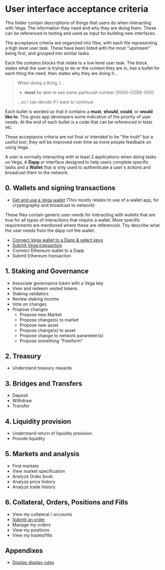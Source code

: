 # User interface acceptance criteria
This folder contain descriptions of things that users do when interacting with Vega. The information they need and why they are doing them. These can be referenced in testing and used as input for building new interfaces.

The acceptance criteria are organized into files, with each file representing a high level user task. These have been listed with the most "upstream" being first, and grouped into similar tasks.

Each file contains blocks that relate to a low level user task. The block states what the user is trying to do or the context they are in, has a bullet for each thing the need, then states why they are doing it...

> When doing a thing, I...
> 
>  - **must** be able to see some particulat number [0000-CODE-000]
> 
> ...so I can decide if I want to continue.

Each bullet is worded so that it contains a **must**, **should**, **could**, or **would like to**. This gives app developers some indication of the priority of user needs. At the end of each bullet is a code that can be referenced in tests etc.

These acceptance criteria are not final or intended to be "the truth" but a useful tool, they will be improved over time as more people feedback on using Vega.

A user is normally interacting with at least 2 applications when doing tasks on Vega, A **Dapp** or interface designed to help users complete specific tasks and a **Wallet** that is only used to authenticate a user's actions and broadcast them to the network. 

## 0. Wallets and signing transactions
- [Get and use a Vega wallet](0001-WALL-wallet.md) (This mostly relates to use of a wallet app, for cryptography and broadcast to network)
  
These files contain generic user needs for interacting with wallets that are true for all types of interactions that require a wallet. More specific requirements are mentioned where these are referenced. Thy describe what the user needs from the dapp not the wallet.

- [Connect Vega wallet to a Dapp & select keys](0002-WCON-connect_vega_wallet.md)
- [Submit Vega transaction](0003-WTXN-submit_vega_transaction.md) 
- Connect Ethereum wallet to a Dapp
- Submit Ethereum transaction

## 1. Staking and Governance
- Associate governance token with a Vega key
- View and redeem vested tokens
- Staking validators
- Review staking income
- Vote on changes
- Propose changes
  - Propose new Market
  - Propose change(s) to market
  - Propose new asset
  - Propose change(s) to asset
  - Propose change to network parameter(s)
  - Propose something "Freeform"

## 2. Treasury 
- Understand treasury rewards

## 3. Bridges and Transfers
- Deposit
- Withdraw
- Transfer

## 4. Liquidity provision
- Understand return of liquidity provision
- Provide liquidity

## 5. Markets and analysis
- Find markets 
- View market specification
- Analyze Order book
- Analyze price history
- Analyze trade history

## 6. Collateral, Orders, Positions and Fills 
- View my collateral / accounts
- [Submit an order](6001-SORD-submit_orders.md) 
- Manage my orders
- View my positions
- View my trades/fills

## Appendixes 

- [Display display rules](7001-DATA-data_display.md)


